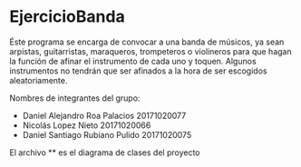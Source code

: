 # EjercicioBanda

Éste programa se encarga de convocar a una banda de músicos, ya sean arpistas, guitarristas, maraqueros, trompeteros o violineros para
que hagan la función de afinar el instrumento de cada uno y toquen. Algunos instrumentos no tendrán que ser afinados a la hora de ser 
escogidos aleatoriamente.

Nombres de integrantes del grupo:

- Daniel Alejandro Roa Palacios 20171020077
- Nicolás Lopez Nieto 20171020066
- Daniel Santiago Rubiano Pulido 20171020075

El archivo ** es el diagrama de clases del proyecto
